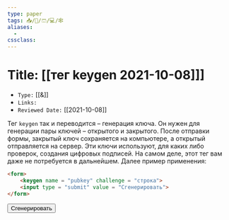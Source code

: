 ```yaml
---
type: paper
tags: 📥️/📜️/🩳/💻/🕸
aliases:
  - 
cssclass: 
---
```




# Title: **[[тег keygen 2021-10-08]]]**
- `Type:` [[&]]
- `Links:`
- `Reviewed Date:` [[2021-10-08]]

Тег `keygen` так и переводится – генерация ключа. Он нужен для генерации пары ключей – открытого и закрытого. После отправки формы, закрытый ключ сохраняется на компьютере, а открытый отправляется на сервер. Эти ключи используют, для каких либо проверок, создания цифровых подписей. На самом деле, этот тег вам даже не потребуется в дальнейшем. Далее пример применения:


```html
<form>   
	<keygen name = "pubkey" challenge = "строка">  
	<input type = "submit" value = "Сгенерировать">
</form>
```

<form>   
	<keygen name = "pubkey" challenge = "строка">  
	<input type = "submit" value = "Сгенерировать">
</form>